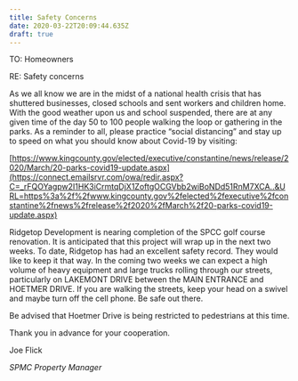 ```yaml
---
title: Safety Concerns
date: 2020-03-22T20:09:44.635Z
draft: true
---
```

<!--StartFragment-->

TO: Homeowners

RE: Safety concerns

As we all know we are in the midst of a national health crisis that has shuttered businesses, closed schools and sent workers and children home. With the good weather upon us and school suspended, there are at any given time of the day 50 to 100 people walking the loop or gathering in the parks. As a reminder to all, please practice “social distancing” and stay up to speed on what you should know about Covid-19 by visiting:

[https://www.kingcounty.gov/elected/executive/constantine/news/release/2020/March/20-parks-covid19-update.aspx](https://connect.emailsrvr.com/owa/redir.aspx?C=_rFQOYagpw2I1HK3iCrmtqDjX1ZoftgOCGVbb2wiBoNDd51RnM7XCA..&URL=https%3a%2f%2fwww.kingcounty.gov%2felected%2fexecutive%2fconstantine%2fnews%2frelease%2f2020%2fMarch%2f20-parks-covid19-update.aspx)

Ridgetop Development is nearing completion of the SPCC golf course renovation. It is anticipated that this project will wrap up in the next two weeks. To date, Ridgetop has had an excellent safety record. They would like to keep it that way. In the coming two weeks we can expect a high volume of heavy equipment and large trucks rolling through our streets, particularly on LAKEMONT DRIVE between the MAIN ENTRANCE and HOETMER DRIVE. If you are walking the streets, keep your head on a swivel and maybe turn off the cell phone. Be safe out there.

Be advised that Hoetmer Drive is being restricted to pedestrians at this time.

Thank you in advance for your cooperation.

Joe Flick

*SPMC Property Manager*

<!--EndFragment-->
